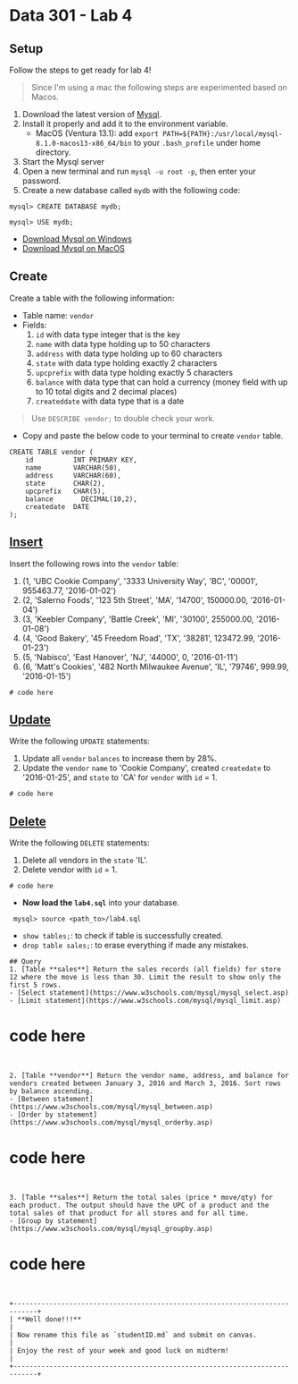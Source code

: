 # Data 301 - Lab 4
## Setup
Follow the steps to get ready for lab 4!
> Since I'm using a mac the following steps are experimented based on Macos.

1. Download the latest version of [Mysql](https://www.mysql.com).
2. Install it properly and add it to the environment variable.
    - MacOS (Ventura 13.1): add `export PATH=${PATH}:/usr/local/mysql-8.1.0-macos13-x86_64/bin` to your `.bash_profile` under home directory.
3. Start the Mysql server
4. Open a new terminal and run `mysql -u root -p`, then enter your password.
5. Create a new database called `mydb` with the following code:
```mysql=
mysql> CREATE DATABASE mydb;

mysql> USE mydb;
```

- [Download Mysql on Windows](https://www.youtube.com/watch?v=2om3byn2lxs)
- [Download Mysql on MacOS](https://www.youtube.com/watch?v=2cvH0HRjZF8)


## Create
Create a table with the following information:
- Table name: `vendor` 
- Fields:
    1. `id` with data type integer that is the key
    2. `name` with data type holding up to 50 characters
    3. `address` with data type holding up to 60 characters
    4. `state` with data type holding exactly 2 characters
    5. `upcprefix` with data type holding exactly 5 characters
    6. `balance` with data type that can hold a currency (money field with up to 10 total digits and 2 decimal places) 
    7. `createddate` with data type that is a date
> Use `DESCRIBE vendor;` to double check your work.

- Copy and paste the below code to your terminal to create `vendor` table.
```
CREATE TABLE vendor (
    id          INT PRIMARY KEY,
    name        VARCHAR(50),
    address     VARCHAR(60),
    state       CHAR(2),
    upcprefix   CHAR(5),
    balance       DECIMAL(10,2),
    createdate  DATE
);
```

## [Insert](https://www.w3schools.com/mysql/mysql_insert.asp)
Insert the following rows into the `vendor` table:
1. (1, 'UBC Cookie Company', '3333 University Way', 'BC', '00001', 955463.77, '2016-01-02')
2. (2, 'Salerno Foods', '123 5th Street', 'MA', '14700', 150000.00, '2016-01-04')
3. (3, 'Keebler Company', 'Battle Creek', 'MI', '30100', 255000.00, '2016-01-08')
4. (4, 'Good Bakery', '45 Freedom Road', 'TX', '38281', 123472.99, '2016-01-23')
5. (5, 'Nabisco', 'East Hanover', 'NJ', '44000', 0, '2016-01-11')
6. (6, 'Matt's Cookies', '482 North Milwaukee Avenue', 'IL', '79746', 999.99, '2016-01-15')

```
# code here

```


## [Update](https://www.w3schools.com/mysql/mysql_update.asp)
Write the following `UPDATE` statements:
1. Update all `vendor` `balances` to increase them by 28%.
2. Update the `vendor` `name` to 'Cookie Company', created `createdate` to '2016-01-25', and `state` to 'CA' for `vendor` with `id` = 1.

```
# code here

```


## [Delete](https://www.w3schools.com/mysql/mysql_delete.asp)
Write the following `DELETE` statements:
1. Delete all vendors in the `state` 'IL'.
2. Delete vendor with `id` = 1.

```
# code here

```

-  **Now load the `lab4.sql`** into your database.                                                                      
```                                                                          
 mysql> source <path_to>/lab4.sql                                                                                                
 ```                                                                        
 - `show tables;`: to check if table is successfully created.               
 - `drop table sales;`: to erase everything if made any mistakes.           

```
## Query
1. [Table **sales**] Return the sales records (all fields) for store 12 where the move is less than 30. Limit the result to show only the first 5 rows. 
- [Select statement](https://www.w3schools.com/mysql/mysql_select.asp)
- [Limit statement](https://www.w3schools.com/mysql/mysql_limit.asp)

```
# code here

```


2. [Table **vendor**] Return the vendor name, address, and balance for vendors created between January 3, 2016 and March 3, 2016. Sort rows by balance ascending.
- [Between statement](https://www.w3schools.com/mysql/mysql_between.asp)
- [Order by statement](https://www.w3schools.com/mysql/mysql_orderby.asp)

```
# code here

```


3. [Table **sales**] Return the total sales (price * move/qty) for each product. The output should have the UPC of a product and the total sales of that product for all stores and for all time.
- [Group by statement](https://www.w3schools.com/mysql/mysql_groupby.asp)

```
# code here

```


+----------------------------------------------------------------------------+
| **Well done!!!**                                                           |
| Now rename this file as `studentID.md` and submit on canvas.               |
| Enjoy the rest of your week and good luck on midterm!                      |
+----------------------------------------------------------------------------+
